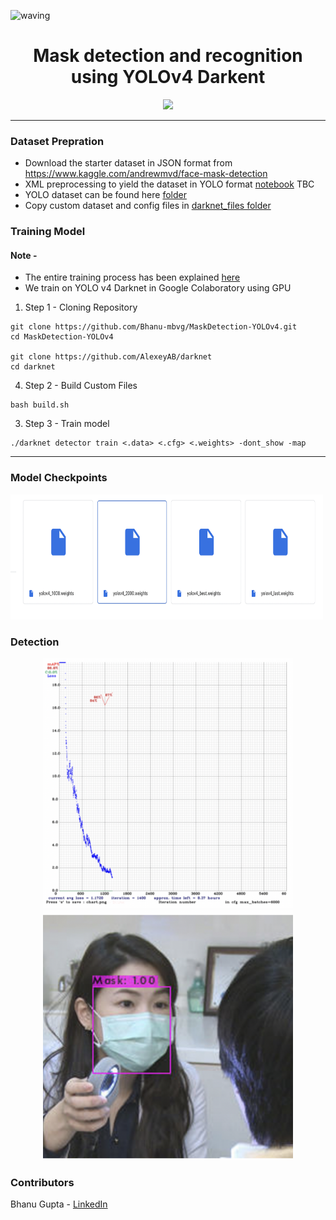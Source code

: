 ![waving](https://capsule-render.vercel.app/api?type=waving&height=200&fontAlign=80&fontAlignY=40&color=gradient&text=Mask%20Detection&fontSize=45)

<div align="center">
  <h1>Mask detection and recognition using YOLOv4 Darkent</h1>
</div>
<p align="center">  
  <img src="https://media.giphy.com/media/SP5G3ZrNtNVfSBNiaK/giphy.gif">
</p>

* * *
### Dataset Prepration

- Download the starter dataset in JSON format from https://www.kaggle.com/andrewmvd/face-mask-detection
- XML preprocessing to yield the dataset in YOLO format [notebook](https://github.com/Bhanu-mbvg/MaskDetection-YOLOv4/) TBC 
- YOLO dataset can be found here [folder](https://github.com/Bhanu-mbvg/MaskDetection-YOLOv4/tree/main/darknet_files/data/images)
- Copy custom dataset and config files in [darknet_files folder](https://github.com/Bhanu-mbvg/MaskDetection-YOLOv4/tree/main/darknet_files)

### Training Model
#### Note - 
- The entire training process has been explained [here](https://github.com/Bhanu-mbvg/MaskDetection-YOLOv4/blob/main/YOLOv4_Training.ipynb)
- We train on YOLO v4 Darknet in Google Colaboratory using GPU

1. Step 1 - Cloning Repository
```
git clone https://github.com/Bhanu-mbvg/MaskDetection-YOLOv4.git
cd MaskDetection-YOLOv4

git clone https://github.com/AlexeyAB/darknet
cd darknet
```
4. Step 2 - Build Custom Files 
```
bash build.sh
```
3. Step 3 - Train model
```
./darknet detector train <.data> <.cfg> <.weights> -dont_show -map
```

* * *
### Model Checkpoints
<p align="left">  
  <img width="500px" height="200px"  src="https://github.com/Bhanu-mbvg/MaskDetection-YOLOv4/blob/main/src/weights1.png">
</p>

### Detection 
<p align="center">  
  <img width="400px" height="400px"  src="https://github.com/Bhanu-mbvg/MaskDetection-YOLOv4/blob/main/src/stats1.png">
  <img width="400px" height="400px" src="https://github.com/Bhanu-mbvg/MaskDetection-YOLOv4/blob/main/src/predic1.png">
</p>

### Contributors 
Bhanu Gupta - [LinkedIn](https://www.linkedin.com/in/bvg/)
